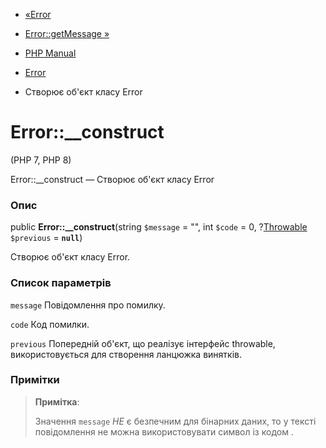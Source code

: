 - [«Error](class.error.md)
- [Error::getMessage »](error.getmessage.md)

- [PHP Manual](index.md)
- [Error](class.error.md)
- Створює об'єкт класу Error

# Error::\_\_construct

(PHP 7, PHP 8)

Error::\_\_construct — Створює об'єкт класу Error

### Опис

public **Error::\_\_construct**(string `$message` = "", int `$code` = 0,
?[Throwable](class.throwable.md) `$previous` = **`null`**)

Створює об'єкт класу Error.

### Список параметрів

`message`
Повідомлення про помилку.

`code`
Код помилки.

`previous`
Попередній об'єкт, що реалізує інтерфейс throwable, використовується для
створення ланцюжка винятків.

### Примітки

> **Примітка**:
>
> Значення `message` *НЕ* є безпечним для бінарних даних, то
> у тексті повідомлення не можна використовувати символ із кодом .
